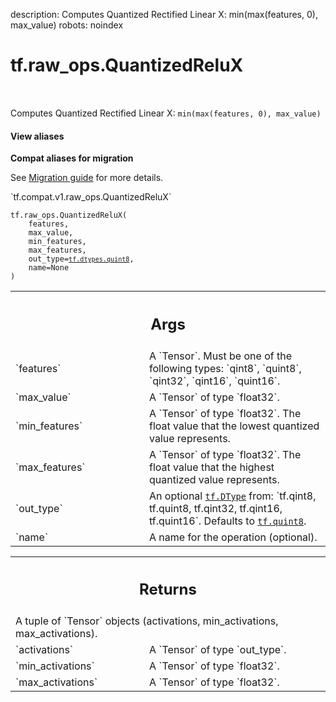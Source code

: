 description: Computes Quantized Rectified Linear X: min(max(features, 0), max_value)
robots: noindex

# tf.raw_ops.QuantizedReluX

<!-- Insert buttons and diff -->

<table class="tfo-notebook-buttons tfo-api nocontent" align="left">

</table>



Computes Quantized Rectified Linear X: `min(max(features, 0), max_value)`


<section class="expandable">
  <h4 class="showalways">View aliases</h4>
  <p>
<b>Compat aliases for migration</b>
<p>See
<a href="https://www.tensorflow.org/guide/migrate">Migration guide</a> for
more details.</p>
<p>`tf.compat.v1.raw_ops.QuantizedReluX`</p>
</p>
</section>

<pre class="devsite-click-to-copy prettyprint lang-py tfo-signature-link">
<code>tf.raw_ops.QuantizedReluX(
    features,
    max_value,
    min_features,
    max_features,
    out_type=<a href="../../tf/dtypes.md#quint8"><code>tf.dtypes.quint8</code></a>,
    name=None
)
</code></pre>



<!-- Placeholder for "Used in" -->


<!-- Tabular view -->
 <table class="responsive fixed orange">
<colgroup><col width="214px"><col></colgroup>
<tr><th colspan="2"><h2 class="add-link">Args</h2></th></tr>

<tr>
<td>
`features`<a id="features"></a>
</td>
<td>
A `Tensor`. Must be one of the following types: `qint8`, `quint8`, `qint32`, `qint16`, `quint16`.
</td>
</tr><tr>
<td>
`max_value`<a id="max_value"></a>
</td>
<td>
A `Tensor` of type `float32`.
</td>
</tr><tr>
<td>
`min_features`<a id="min_features"></a>
</td>
<td>
A `Tensor` of type `float32`.
The float value that the lowest quantized value represents.
</td>
</tr><tr>
<td>
`max_features`<a id="max_features"></a>
</td>
<td>
A `Tensor` of type `float32`.
The float value that the highest quantized value represents.
</td>
</tr><tr>
<td>
`out_type`<a id="out_type"></a>
</td>
<td>
An optional <a href="../../tf/dtypes/DType.md"><code>tf.DType</code></a> from: `tf.qint8, tf.quint8, tf.qint32, tf.qint16, tf.quint16`. Defaults to <a href="../../tf.md#quint8"><code>tf.quint8</code></a>.
</td>
</tr><tr>
<td>
`name`<a id="name"></a>
</td>
<td>
A name for the operation (optional).
</td>
</tr>
</table>



<!-- Tabular view -->
 <table class="responsive fixed orange">
<colgroup><col width="214px"><col></colgroup>
<tr><th colspan="2"><h2 class="add-link">Returns</h2></th></tr>
<tr class="alt">
<td colspan="2">
A tuple of `Tensor` objects (activations, min_activations, max_activations).
</td>
</tr>
<tr>
<td>
`activations`<a id="activations"></a>
</td>
<td>
A `Tensor` of type `out_type`.
</td>
</tr><tr>
<td>
`min_activations`<a id="min_activations"></a>
</td>
<td>
A `Tensor` of type `float32`.
</td>
</tr><tr>
<td>
`max_activations`<a id="max_activations"></a>
</td>
<td>
A `Tensor` of type `float32`.
</td>
</tr>
</table>

